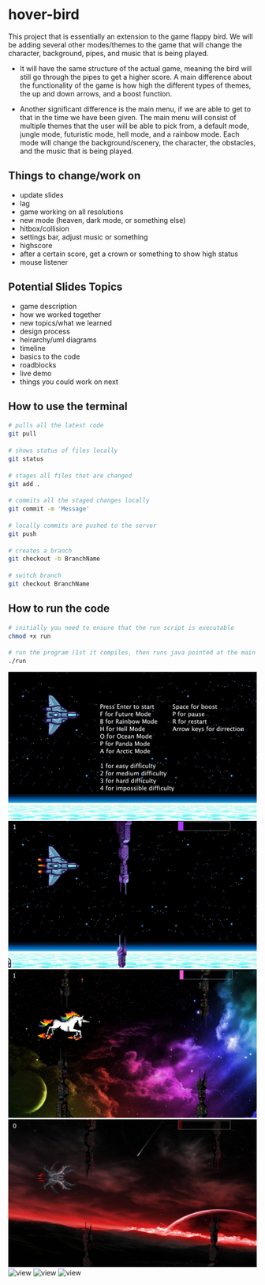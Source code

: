 # hover-bird
This project that is essentially an extension to the game flappy bird. We will be adding several other modes/themes to the game that will change the character, background, pipes, and music that is being played. 

-   It will have the same structure of the actual game, meaning the bird will still go through the pipes to get a higher score. A main difference about the functionality of the game is how high the different types of themes, the up and down arrows, and a boost function.

-   Another significant difference is the main menu, if we are able to get to that in the time we have been given. The main menu will consist of multiple themes that the user will be able to pick from, a default mode, jungle mode, futuristic mode, hell mode, and a rainbow mode. Each mode will change the background/scenery, the character, the obstacles, and the music that is being played.

## Things to change/work on
-   update slides
-   lag
-   game working on all resolutions
-   new mode (heaven, dark mode, or something else)
-   hitbox/collision
-   settings bar, adjust music or something
-   highscore
-   after a certain score, get a crown or something to show high status
-   mouse listener

## Potential Slides Topics
-   game description
-   how we worked together
-   new topics/what we learned
-   design process
-   heirarchy/uml diagrams
-   timeline
-   basics to the code
-   roadblocks
-   live demo
-   things you could work on next

## How to use the terminal
```zsh
# pulls all the latest code
git pull

# shows status of files locally
git status

# stages all files that are changed
git add .

# commits all the staged changes locally
git commit -m 'Message'

# locally commits are pushed to the server
git push

# creates a branch
git checkout -b BranchName

# switch branch
git checkout BranchName
```
## How to run the code
```zsh
# initially you need to ensure that the run script is executable
chmod +x run

# run the program (1st it compiles, then runs java pointed at the main class aka Window)
./run
```

![view](./images/READMEnew11.png)
![view](./images/READMEnew2.png)
![view](./images/READMEnew3.png)
![view](./images/READMEnew4.png)
![view](./images/READMEnew5.png)
![view](./images/READMEnew6.png)
![view](./images/READMEnew7.png)

